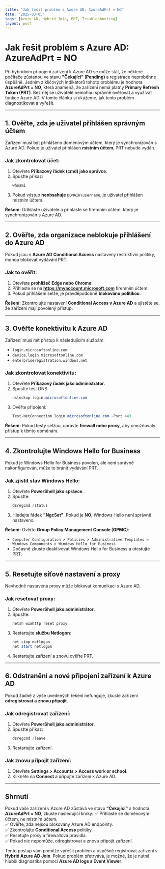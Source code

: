 ```yaml
---
title: "Jak řešit problém s Azure AD: AzureAdPrt = NO"
date: "2025-03-05"
tags: [Azure AD, Hybrid Join, PRT, Troubleshooting]
layout: post
---
```

# Jak řešit problém s Azure AD: AzureAdPrt = NO

Při hybridním připojení zařízení k Azure AD se může stát, že některé počítače zůstanou ve stavu **"Čekající" (Pending)** a registrace neproběhne úspěšně. Jedním z klíčových indikátorů tohoto problému je hodnota **AzureAdPrt = NO**, která znamená, že zařízení nemá platný **Primary Refresh Token (PRT)**. Bez něj se uživatelé nemohou správně ověřovat a využívat funkce Azure AD. V tomto článku si ukážeme, jak tento problém diagnostikovat a vyřešit.

---

## 1. Ověřte, zda je uživatel přihlášen správným účtem
Zařízení musí být přihlášeno doménovým účtem, který je synchronizován s Azure AD. Pokud je uživatel přihlášen **místním účtem**, PRT nebude vydán.

### Jak zkontrolovat účet:
1. Otevřete **Příkazový řádek (cmd) jako správce**.
2. Spusťte příkaz:
   ```powershell
   whoami
   ```
3. Pokud výstup **neobsahuje** `DOMAIN\username`, je uživatel přihlášen místním účtem.

**Řešení:** Odhlaste uživatele a přihlaste se firemním účtem, který je synchronizován s Azure AD.

---

## 2. Ověřte, zda organizace neblokuje přihlášení do Azure AD
Pokud jsou v **Azure AD Conditional Access** nastaveny restriktivní politiky, mohou blokovat vydávání PRT.

### Jak to ověřit:
1. Otevřete **prohlížeč Edge nebo Chrome**.
2. Přihlaste se na **https://myaccount.microsoft.com** firemním účtem.
3. Pokud přihlášení selže, je pravděpodobně **blokováno politikou**.

**Řešení:** Zkontrolujte nastavení **Conditional Access v Azure AD** a ujistěte se, že zařízení mají povolený přístup.

---

## 3. Ověřte konektivitu k Azure AD
Zařízení musí mít přístup k následujícím službám:
- `login.microsoftonline.com`
- `device.login.microsoftonline.com`
- `enterpriseregistration.windows.net`

### Jak zkontrolovat konektivitu:
1. Otevřete **Příkazový řádek jako administrátor**.
2. Spusťte test DNS:
   ```powershell
   nslookup login.microsoftonline.com
   ```
3. Ověřte připojení:
   ```powershell
   Test-NetConnection login.microsoftonline.com -Port 443
   ```

**Řešení:** Pokud testy selžou, upravte **firewall nebo proxy**, aby umožňovaly přístup k těmto doménám.

---

## 4. Zkontrolujte Windows Hello for Business
Pokud je Windows Hello for Business povolen, ale není správně nakonfigurován, může to bránit vydávání PRT.

### Jak zjistit stav Windows Hello:
1. Otevřete **PowerShell jako správce**.
2. Spusťte:
   ```powershell
   dsregcmd /status
   ```
3. Hledejte řádek **"NgcSet"**. Pokud je **NO**, Windows Hello není správně nastaveno.

**Řešení:** Ověřte **Group Policy Management Console (GPMC)**:
- `Computer Configuration > Policies > Administrative Templates > Windows Components > Windows Hello for Business`
- Dočasně zkuste deaktivovat Windows Hello for Business a otestujte PRT.

---

## 5. Resetujte síťové nastavení a proxy
Nevhodně nastavená proxy může blokovat komunikaci s Azure AD.

### Jak resetovat proxy:
1. Otevřete **PowerShell jako administrátor**.
2. Spusťte:
   ```powershell
   netsh winhttp reset proxy
   ```
3. Restartujte **službu Netlogon**:
   ```powershell
   net stop netlogon
   net start netlogon
   ```
4. Restartujte zařízení a znovu ověřte PRT.

---

## 6. Odstranění a nové připojení zařízení k Azure AD
Pokud žádné z výše uvedených řešení nefunguje, zkuste zařízení **odregistrovat a znovu připojit**.

### Jak odregistrovat zařízení:
1. Otevřete **PowerShell jako administrátor**.
2. Spusťte příkaz:
   ```powershell
   dsregcmd /leave
   ```
3. Restartujte zařízení.

### Jak znovu připojit zařízení:
1. Otevřete **Settings > Accounts > Access work or school**.
2. Klikněte na **Connect** a připojte zařízení k Azure AD.

---

## Shrnutí
Pokud vaše zařízení v Azure AD zůstává ve stavu **"Čekající"** a hodnota **AzureAdPrt = NO**, zkuste následující kroky:
✅ Přihlaste se doménovým účtem, ne místním účtem.  
✅ Ověřte, zda nejsou blokovány Azure AD endpointy.  
✅ Zkontrolujte **Conditional Access** politiky.  
✅ Resetujte proxy a firewallová pravidla.  
✅ Pokud nic nepomůže, odregistrovat a znovu připojit zařízení.  

Tento postup vám pomůže vyřešit problém a úspěšně registrovat zařízení v **Hybrid Azure AD Join**. Pokud problém přetrvává, je možné, že je nutná hlubší diagnostika pomocí **Azure AD logs a Event Viewer**.
